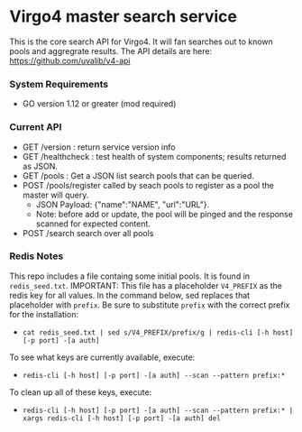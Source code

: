 # Virgo4 master search service

This is the core search API for Virgo4. It will fan searches out to known pools
and aggregrate results. The API details are here: https://github.com/uvalib/v4-api

### System Requirements
* GO version 1.12 or greater (mod required)

### Current API

* GET /version : return service version info
* GET /healthcheck : test health of system components; results returned as JSON.
* GET /pools : Get a JSON list search pools that can be queried.
* POST /pools/register called by seach pools to register as a pool the master will query.
   * JSON Payload: {"name":"NAME", "url":"URL"}. 
   * Note: before add or update, the pool will be pinged and the response scanned for expected content. 
* POST /search search over all pools

### Redis Notes

This repo includes a file containg some initial pools. It is found in `redis_seed.txt`. IMPORTANT: This file has a placeholder `V4_PREFIX` as the redis key for all values. In the command below, sed replaces that placeholder with `prefix`. Be sure to substitute `prefix` with the correct prefix for the installation:

* `cat redis_seed.txt | sed s/V4_PREFIX/prefix/g | redis-cli [-h host] [-p port] -[a auth]`
  
To see what keys are currently available, execute:

* `redis-cli [-h host] [-p port] -[a auth] --scan --pattern prefix:*`

To clean up all of these keys, execute:

* `redis-cli [-h host] [-p port] -[a auth] --scan --pattern prefix:* | xargs redis-cli [-h host] [-p port] -[a auth] del` 
